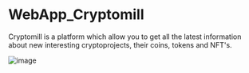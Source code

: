 # WebApp_Cryptomill
Cryptomill is a platform which allow you to get all the latest information about new interesting cryptoprojects, their coins, tokens and NFT's.


![image](https://user-images.githubusercontent.com/75687988/149855891-f5158dd8-b0f3-4c86-9aa3-1ef4dbbebee1.png)
